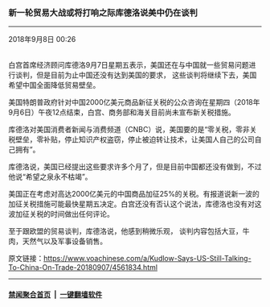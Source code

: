 ### 新一轮贸易大战或将打响之际库德洛说美中仍在谈判 
------------------------

<div class="published">
 <span class="date" title="中国时间">
  <time datetime="2018-09-08T00:26:30+08:00">
   2018年9月8日 00:26
  </time>
 </span>
</div>
<br/>
<div class="wsw">
 <p>
  白宫首席经济顾问库德洛9月7日星期五表示，美国还在与中国就一些贸易问题进行谈判，但是目前为止中国还没有达到美国的要求， 这些谈判将继续下去，美国希望中国全面降低贸易壁垒。
 </p>
 <p>
  美国特朗普政府针对中国2000亿美元商品新征关税的公众咨询在星期四（2018年9月6日）午夜12点结束，白宫、商务部和海关目前尚未宣布新关税措施。
 </p>
 <p>
  库德洛对美国消费者新闻与消费频道（CNBC）说，美国要的是“零关税，零非关税壁垒，零补贴，停止知识产权盗窃，停止被迫转让技术，让美国人自己的公司自己拥有”。
 </p>
 <p>
  库德洛说，美国已经提出这些要求许多个月了，但是目前中国都还没有做到，不过他说“希望之泉永不枯竭”。
 </p>
 <p>
  美国正在考虑对高达2000亿美元的中国商品加征25%的关税。有报道说新一波的加征关税措施可能最快星期五决定。白宫还没有否认这个说法，库德洛也没有对这波加征关税的时间做出任何评论。
 </p>
 <p>
  至于跟欧盟的贸易谈判，库德洛说，他感到稍微乐观， 谈判内容包括大豆，牛肉，天然气以及军事设备销售。
 </p>
 <p>
 </p>
</div>

原文链接：https://www.voachinese.com/a/Kudlow-Says-US-Still-Talking-To-China-On-Trade-20180907/4561834.html


------------------------
#### [禁闻聚合首页](https://github.com/gfw-breaker/banned-news/blob/master/README.md) &nbsp;|&nbsp;  [一键翻墙软件](https://github.com/gfw-breaker/nogfw/blob/master/README.md)